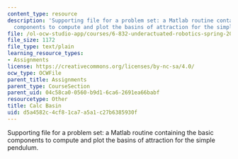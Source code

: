 ```yaml
---
content_type: resource
description: 'Supporting file for a problem set: a Matlab routine containing the basic
  components to compute and plot the basins of attraction for the simple pendulum.'
file: /ol-ocw-studio-app/courses/6-832-underactuated-robotics-spring-2009/d5a4582c4cf81ca7a5a1c27b6385930f_calc_basin.m
file_size: 1172
file_type: text/plain
learning_resource_types:
- Assignments
license: https://creativecommons.org/licenses/by-nc-sa/4.0/
ocw_type: OCWFile
parent_title: Assignments
parent_type: CourseSection
parent_uid: 04c58ca0-0560-b9d1-6ca6-2691ea66babf
resourcetype: Other
title: Calc Basin
uid: d5a4582c-4cf8-1ca7-a5a1-c27b6385930f
---
```

Supporting file for a problem set: a Matlab routine containing the basic components to compute and plot the basins of attraction for the simple pendulum.